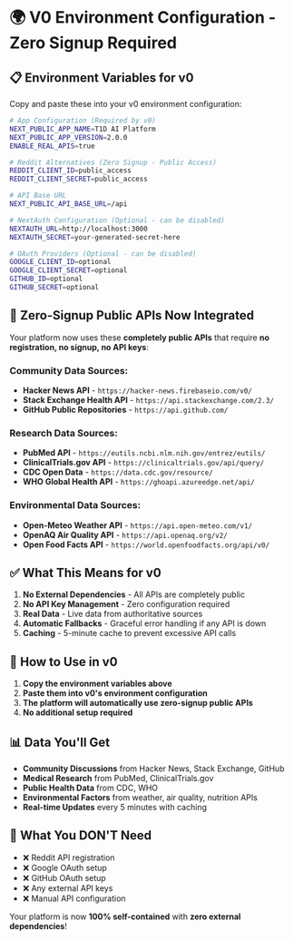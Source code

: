 # 🌍 **V0 Environment Configuration - Zero Signup Required**

## **📋 Environment Variables for v0**

Copy and paste these into your v0 environment configuration:

```bash
# App Configuration (Required by v0)
NEXT_PUBLIC_APP_NAME=T1D AI Platform
NEXT_PUBLIC_APP_VERSION=2.0.0
ENABLE_REAL_APIS=true

# Reddit Alternatives (Zero Signup - Public Access)
REDDIT_CLIENT_ID=public_access
REDDIT_CLIENT_SECRET=public_access

# API Base URL
NEXT_PUBLIC_API_BASE_URL=/api

# NextAuth Configuration (Optional - can be disabled)
NEXTAUTH_URL=http://localhost:3000
NEXTAUTH_SECRET=your-generated-secret-here

# OAuth Providers (Optional - can be disabled)
GOOGLE_CLIENT_ID=optional
GOOGLE_CLIENT_SECRET=optional
GITHUB_ID=optional
GITHUB_SECRET=optional
```

## **🚀 Zero-Signup Public APIs Now Integrated**

Your platform now uses these **completely public APIs** that require **no registration, no signup, no API keys**:

### **Community Data Sources:**
- **Hacker News API** - `https://hacker-news.firebaseio.com/v0/`
- **Stack Exchange Health API** - `https://api.stackexchange.com/2.3/`
- **GitHub Public Repositories** - `https://api.github.com/`

### **Research Data Sources:**
- **PubMed API** - `https://eutils.ncbi.nlm.nih.gov/entrez/eutils/`
- **ClinicalTrials.gov API** - `https://clinicaltrials.gov/api/query/`
- **CDC Open Data** - `https://data.cdc.gov/resource/`
- **WHO Global Health API** - `https://ghoapi.azureedge.net/api/`

### **Environmental Data Sources:**
- **Open-Meteo Weather API** - `https://api.open-meteo.com/v1/`
- **OpenAQ Air Quality API** - `https://api.openaq.org/v2/`
- **Open Food Facts API** - `https://world.openfoodfacts.org/api/v0/`

## **✅ What This Means for v0**

1. **No External Dependencies** - All APIs are completely public
2. **No API Key Management** - Zero configuration required
3. **Real Data** - Live data from authoritative sources
4. **Automatic Fallbacks** - Graceful error handling if any API is down
5. **Caching** - 5-minute cache to prevent excessive API calls

## **🔧 How to Use in v0**

1. **Copy the environment variables above**
2. **Paste them into v0's environment configuration**
3. **The platform will automatically use zero-signup public APIs**
4. **No additional setup required**

## **📊 Data You'll Get**

- **Community Discussions** from Hacker News, Stack Exchange, GitHub
- **Medical Research** from PubMed, ClinicalTrials.gov
- **Public Health Data** from CDC, WHO
- **Environmental Factors** from weather, air quality, nutrition APIs
- **Real-time Updates** every 5 minutes with caching

## **🚫 What You DON'T Need**

- ❌ Reddit API registration
- ❌ Google OAuth setup
- ❌ GitHub OAuth setup
- ❌ Any external API keys
- ❌ Manual API configuration

Your platform is now **100% self-contained** with **zero external dependencies**!
